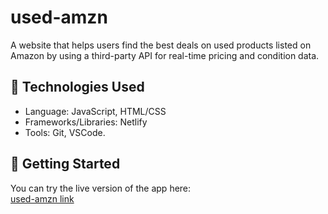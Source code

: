 # used-amzn

A website that helps users find the best deals on used products listed on Amazon by using a third-party API for real-time pricing and condition data.

## 🔧 Technologies Used

- Language: JavaScript, HTML/CSS
- Frameworks/Libraries: Netlify
- Tools: Git, VSCode.

## 🚀 Getting Started

You can try the live version of the app here:  
[used-amzn link](https://used-amzn.netlify.app/)

